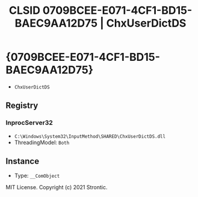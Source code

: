 ﻿---
title: "CLSID 0709BCEE-E071-4CF1-BD15-BAEC9AA12D75 | ChxUserDictDS"
excerpt: What is COM-Object CLSID 0709BCEE-E071-4CF1-BD15-BAEC9AA12D75?
---

# {0709BCEE-E071-4CF1-BD15-BAEC9AA12D75}

* `ChxUserDictDS`

## Registry


### InprocServer32

* `C:\Windows\System32\InputMethod\SHARED\ChxUserDictDS.dll`
* ThreadingModel: `Both`

## Instance

* Type: `__ComObject`

MIT License. Copyright (c) 2021 Strontic.


